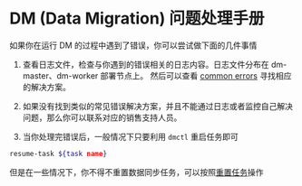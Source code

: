 DM (Data Migration) 问题处理手册
===

如果你在运行 DM 的过程中遇到了错误，你可以尝试做下面的几件事情

1. 查看日志文件，检查与你遇到的错误相关的日志内容。日志文件分布在 dm-master、dm-worker 部署节点上。 然后可以查看 [common errors](./common-errors.md) 寻找相应的解决方案。

2. 如果没有找到类似的常见错误解决方案，并且不能通过日志或者监控自己解决问题，那么你可以联系对应的销售支持人员。

3. 当你处理完错误后，一般情况下只要利用 `dmctl` 重启任务即可
```bash
resume-task ${task name}
```
   但是在一些情况下，你不得不重置数据同步任务，可以按照[重置任务](./reset-task.md)操作